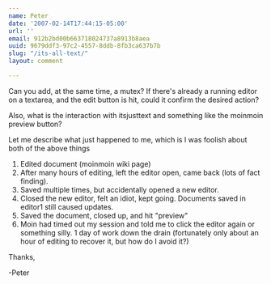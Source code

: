 ```yaml
---
name: Peter
date: '2007-02-14T17:44:15-05:00'
url: ''
email: 912b2bd00b663718024737a8913b8aea
uuid: 9679ddf3-97c2-4557-8ddb-8fb3ca637b7b
slug: "/its-all-text/"
layout: comment

---
```


Can you add, at the same time, a mutex? If there's already a running editor on a textarea, and the edit button is hit, could it confirm the desired action?

Also, what is the interaction with itsjusttext and something like the moinmoin preview button?

Let me describe what just happened to me, which is I was foolish about both of the above things

1) Edited document (moinmoin wiki page)
2) After many hours of editing, left the editor open, came back (lots of fact finding).
3) Saved multiple times, but accidentally opened a new editor.
4) Closed the new editor, felt an idiot, kept going. Documents saved in editor1 still caused updates.
5) Saved the document, closed up, and hit "preview"
6) Moin had timed out my session and told me to click the editor again or something silly. 1 day of work down the drain (fortunately only about an hour of editing to recover it, but how do I avoid it?)

Thanks,

-Peter
